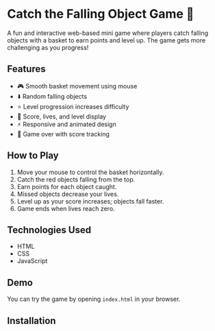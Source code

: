 # Catch the Falling Object Game 🎯

A fun and interactive web-based mini game where players catch falling objects with a basket to earn points and level up. The game gets more challenging as you progress!

## Features
- 🎮 Smooth basket movement using mouse
- ⬇️ Random falling objects
- ⭐ Level progression increases difficulty
- 💯 Score, lives, and level display
- ⚡ Responsive and animated design
- 🔄 Game over with score tracking

## How to Play
1. Move your mouse to control the basket horizontally.
2. Catch the red objects falling from the top.
3. Earn points for each object caught.
4. Missed objects decrease your lives.
5. Level up as your score increases; objects fall faster.
6. Game ends when lives reach zero.

## Technologies Used
- HTML
- CSS
- JavaScript

## Demo
You can try the game by opening `index.html` in your browser.

## Installation

